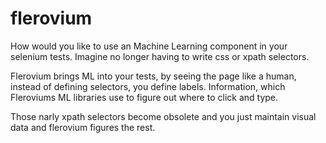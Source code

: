 # flerovium
How would you like to use an Machine Learning component in your selenium tests. Imagine no longer having to write css or xpath selectors. 

Flerovium brings ML into your tests, by seeing the page like a human, instead of defining selectors, you define labels. Information, which Fleroviums ML libraries use to figure out where to click and type. 

Those narly xpath selectors become obsolete and you just maintain visual data and flerovium figures the rest.

